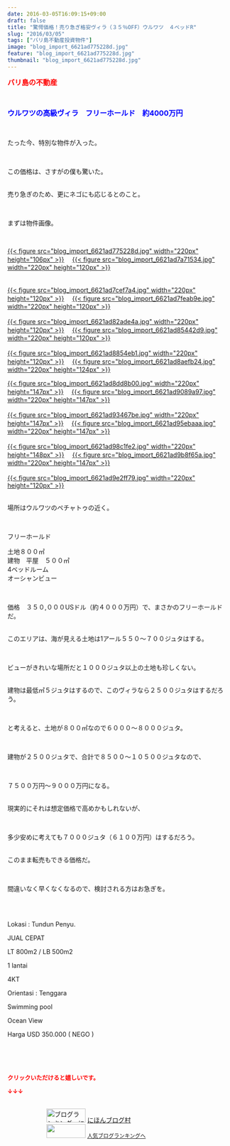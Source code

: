 ```yaml
---
date: 2016-03-05T16:09:15+09:00
draft: false
title: "驚愕価格！売り急ぎ格安ヴィラ（３５％OFF）ウルワツ　４ベッドR"
slug: "2016/03/05"
tags: ["バリ島不動産投資物件"]
image: "blog_import_6621ad775228d.jpg"
feature: "blog_import_6621ad775228d.jpg"
thumbnail: "blog_import_6621ad775228d.jpg"
---
```

<p><font color="#ff0000" size="3"><strong>バリ島の不動産</strong></font></p><br/><p><font color="#0000ff" size="3"><strong>ウルワツの高級ヴィラ　フリーホールド　約4000万円</strong></font></p><br/><p>たった今、特別な物件が入った。</p><br/><p>この価格は、さすがの僕も驚いた。</p><p><br/>売り急ぎのため、更にネゴにも応じるとのこと。</p><br/><p>まずは物件画像。</p><br/><p><a href="blog_import_6621ad78c2f95.jpg">{{< figure src="blog_import_6621ad775228d.jpg" width="220px" height="106px" >}}</a> 　<a href="blog_import_6621ad7bac01c.jpg">{{< figure src="blog_import_6621ad7a71534.jpg" width="220px" height="120px" >}}</a> </p><p>　<br/><a href="blog_import_6621ad7e57893.jpg">{{< figure src="blog_import_6621ad7cef7a4.jpg" width="220px" height="120px" >}}</a> 　<a href="blog_import_6621ad8133433.jpg">{{< figure src="blog_import_6621ad7feab9e.jpg" width="220px" height="120px" >}}</a> <br/><br/><a href="blog_import_6621ad83e90ca.jpg">{{< figure src="blog_import_6621ad82ade4a.jpg" width="220px" height="120px" >}}</a> 　<a href="blog_import_6621ad86a726a.jpg">{{< figure src="blog_import_6621ad85442d9.jpg" width="220px" height="120px" >}}</a> <br/><br/><a href="blog_import_6621ad8990c0e.jpg">{{< figure src="blog_import_6621ad8854eb1.jpg" width="220px" height="120px" >}}</a> 　<a href="blog_import_6621ad8c2e4b9.jpg">{{< figure src="blog_import_6621ad8aefb24.jpg" width="220px" height="124px" >}}</a> <br/></p><p><a href="blog_import_6621ad8f34d35.jpg">{{< figure src="blog_import_6621ad8dd8b00.jpg" width="220px" height="147px" >}}</a> 　<a href="blog_import_6621ad91eaf00.jpg">{{< figure src="blog_import_6621ad9089a97.jpg" width="220px" height="147px" >}}</a> <br/><br/><a href="blog_import_6621ad9481ca5.jpg">{{< figure src="blog_import_6621ad93467be.jpg" width="220px" height="147px" >}}</a> 　<a href="blog_import_6621ad977311e.jpg">{{< figure src="blog_import_6621ad95ebaaa.jpg" width="220px" height="147px" >}}</a> <br/><br/><a href="blog_import_6621ad9a0124b.jpg">{{< figure src="blog_import_6621ad98c1fe2.jpg" width="220px" height="148px" >}}</a> 　<a href="blog_import_6621ad9cdedf2.jpg">{{< figure src="blog_import_6621ad9b8f65a.jpg" width="220px" height="147px" >}}</a> <br/><br/><a href="blog_import_6621ad9f68d5e.jpg">{{< figure src="blog_import_6621ad9e2ff79.jpg" width="220px" height="120px" >}}</a> <br/><br/></p><p>場所はウルワツのペチャトゥの近く。</p><br/><p>フリーホールド</p><p>土地８００㎡<br/>建物　平屋　５００㎡<br/>4ベッドルーム<br/>オーシャンビュー<br/></p><br/><p>価格　３５０,０００USドル（約４０００万円）で、まさかのフリーホールドだ。</p><p><br/>このエリアは、海が見える土地は1アール５５０～７００ジュタはする。</p><br/><p>ビューがきれいな場所だと１０００ジュタ以上の土地も珍しくない。</p><p><br/>建物は最低㎡５ジュタはするので、このヴィラなら２５００ジュタはするだろう。</p><br/><p>と考えると、土地が８００㎡なので６０００～８０００ジュタ。</p><br/><p>建物が２５００ジュタで、合計で８５００～１０５００ジュタなので、</p><br/><p>７５００万円～９０００万円になる。</p><p><br/>現実的にそれは想定価格で高めかもしれないが、</p><br/><p>多少安めに考えても７０００ジュタ（６１００万円）はするだろう。</p><p><br/>このまま転売もできる価格だ。</p><br/><p>間違いなく早くなくなるので、検討される方はお急ぎを。</p><br/><br/><p>Lokasi : Tundun Penyu. </p><p>JUAL CEPAT</p><p>LT 800m2 / LB 500m2</p><p>1 lantai</p><p>4KT</p><p>Orientasi : Tenggara</p><p>Swimming pool</p><p>Ocean View<br/></p><p>Harga USD 350.000 ( NEGO ) <br/></p><br/><br/><br/><p><font color="#ff0000" size="2"><strong>クリックいただけると嬉しいです。<br/></strong></font></p><p><font color="#ff0000" size="2"><strong>↓↓↓</strong></font></p><p><br/><a href="ranking.html" target="_blank"><img border="0" alt="ブログランキング・にほんブログ村へ" src="data:image/svg+xml;charset=utf-8,%3Csvg%20xmlns%3D%22http%3A%2F%2Fwww.w3.org%2F2000%2Fsvg%22%20title%3D%22Placeholder%20for%20Images%22%20role%3D%22presentation%22%20viewBox%3D%220%200%2088%2031%22%20%2F%3E" width="88" height="31" data-src="https://img-proxy.blog-video.jp/images?url=http%3A%2F%2Fwww.blogmura.com%2Fimg%2Fwww88_31.gif" style="aspect-ratio: auto 88 / 31;"/><noscript><img border="0" alt="ブログランキング・にほんブログ村へ" src="https://img-proxy.blog-video.jp/images?url=http%3A%2F%2Fwww.blogmura.com%2Fimg%2Fwww88_31.gif" width="88" height="31"></noscript></a> <a href="ranking.html" target="_blank">にほんブログ村</a> <br/><a title="人気ブログランキングへ" href="link.php?1804582"><img border="0" src="data:image/svg+xml;charset=utf-8,%3Csvg%20xmlns%3D%22http%3A%2F%2Fwww.w3.org%2F2000%2Fsvg%22%20title%3D%22Placeholder%20for%20Images%22%20role%3D%22presentation%22%20viewBox%3D%220%200%2088%2031%22%20%2F%3E" width="88" height="31" data-src="https://blog.with2.net/img/banner/banner_22.gif" style="aspect-ratio: auto 88 / 31;"/><noscript><img border="0" src="https://blog.with2.net/img/banner/banner_22.gif" width="88" height="31"></noscript></a> <a style="FONT-SIZE: 12px" href="link.php?1804582">人気ブログランキングへ</a> </p>

